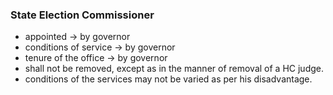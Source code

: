 ### State Election Commissioner
- appointed -> by governor
- conditions of service -> by governor
-  tenure of the office -> by governor
- shall not be removed, except as in the manner of removal of a HC judge.
- conditions of the services may not be varied as per his disadvantage.
